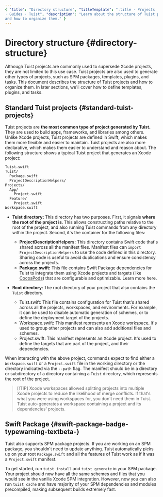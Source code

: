 ```yaml
---
{ "title": "Directory structure", "titleTemplate": ":title · Projects · Features
· Guides · Tuist", "description": "Learn about the structure of Tuist projects
and how to organize them." }
---
```

# Directory structure {#directory-structure}

Although Tuist projects are commonly used to supersede Xcode projects, they are
not limited to this use case. Tuist projects are also used to generate other
types of projects, such as SPM packages, templates, plugins, and tasks. This
document describes the structure of Tuist projects and how to organize them. In
later sections, we'll cover how to define templates, plugins, and tasks.

## Standard Tuist projects {#standard-tuist-projects}

Tuist projects are **the most common type of project generated by Tuist.** They
are used to build apps, frameworks, and libraries among others. Unlike Xcode
projects, Tuist projects are defined in Swift, which makes them more flexible
and easier to maintain. Tuist projects are also more declarative, which makes
them easier to understand and reason about. The following structure shows a
typical Tuist project that generates an Xcode project:

```bash
Tuist.swift
Tuist/
  Package.swift
  ProjectDescriptionHelpers/
Projects/
  App/
    Project.swift
  Feature/
    Project.swift
Workspace.swift
```

- **Tuist directory:** This directory has two purposes. First, it signals
  **where the root of the project is**. This allows constructing paths relative
  to the root of the project, and also running Tuist commands from any directory
  within the project. Second, it's the container for the following files:
  - **ProjectDescriptionHelpers:** This directory contains Swift code that's
    shared across all the manifest files. Manifest files can `import
    ProjectDescriptionHelpers` to use the code defined in this directory.
    Sharing code is useful to avoid duplications and ensure consistency across
    the projects.
  - **Package.swift:** This file contains Swift Package dependencies for Tuist
    to integrate them using Xcode projects and targets (like
    [CocoaPods](https://cococapods)) that are configurable and optimizable.
    Learn more
    <LocalizedLink href="/guides/features/projects/dependencies">here</LocalizedLink>.

- **Root directory**: The root directory of your project that also contains the
  `Tuist` directory.
  - <LocalizedLink href="/guides/features/projects/manifests#tuistswift"><bold>Tuist.swift:</bold></LocalizedLink>
    This file contains configuration for Tuist that's shared across all the
    projects, workspaces, and environments. For example, it can be used to
    disable automatic generation of schemes, or to define the deployment target
    of the projects.
  - <LocalizedLink href="/guides/features/projects/manifests#workspace-swift"><bold>Workspace.swift:</bold></LocalizedLink>
    This manifest represents an Xcode workspace. It's used to group other
    projects and can also add additional files and schemes.
  - <LocalizedLink href="/guides/features/projects/manifests#project-swift"><bold>Project.swift:</bold></LocalizedLink>
    This manifest represents an Xcode project. It's used to define the targets
    that are part of the project, and their dependencies.

When interacting with the above project, commands expect to find either a
`Workspace.swift` or a `Project.swift` file in the working directory or the
directory indicated via the `--path` flag. The manifest should be in a directory
or subdirectory of a directory containing a `Tuist` directory, which represents
the root of the project.

> [!TIP] Xcode workspaces allowed splitting projects into multiple Xcode
> projects to reduce the likelihood of merge conflicts. If that's what you were
> using workspaces for, you don't need them in Tuist. Tuist auto-generates a
> workspace containing a project and its dependencies' projects.

## Swift Package <Badge type="warning" text="beta" /> {#swift-package-badge-typewarning-textbeta-}

Tuist also supports SPM package projects. If you are working on an SPM package,
you shouldn't need to update anything. Tuist automatically picks up on your root
`Package.swift` and all the features of Tuist work as if it was a
`Project.swift` manifest.

To get started, run `tuist install` and `tuist generate` in your SPM package.
Your project should now have all the same schemes and files that you would see
in the vanilla Xcode SPM integration. However, now you can also run
<LocalizedLink href="/guides/features/cache">`tuist cache`</LocalizedLink> and
have majority of your SPM dependencies and modules precompiled, making
subsequent builds extremely fast.
